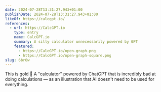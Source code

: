 ```yaml
---
date: 2024-07-28T13:31:27.943+01:00
publishDate: 2024-07-28T13:31:27.943+01:00
likeOf: https://calcgpt.io/
references:
  - url: https://CalcGPT.io
    type: entry
    name: CalcGPT.io
    summary: A silly calculator unnecessarily powered by GPT
    featured:
      - https://CalcGPT.io/open-graph.png
      - https://CalcGPT.io/open-graph-square.png
slug: 6br6w
---
```


This is gold  A "calculator" powered by ChatGPT that is incredibly bad at doing calculations — as an illustration that AI doesn't need to be used for everything.
